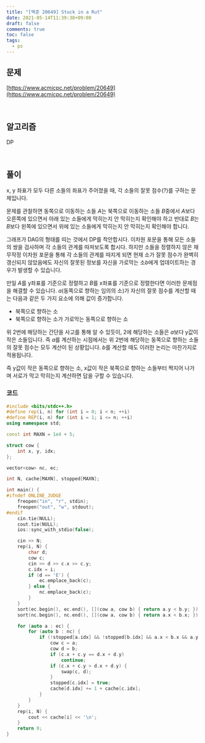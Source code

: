 ```yaml
---
title: "[백준 20649] Stuck in a Rut"
date: 2021-05-14T11:39:38+09:00
draft: false
comments: true
toc: false
tags:
  - ps
---
```


## 문제

[https://www.acmicpc.net/problem/20649](https://www.acmicpc.net/problem/20649)

<br>

## 알고리즘

DP

<br>

## 풀이

x, y 좌표가 모두 다른 소들의 좌표가 주어졌을 때, 각 소들의 잘못 점수(?)를 구하는 문제입니다.

문제를 관찰하면 동쪽으로 이동하는 소들 $A$는 북쪽으로 이동하는 소들 $B$중에서 $A$보다 오른쪽에 있으면서 아래 있는 소들에게 막히는지 안 막히는지 확인해야 하고 반대로 $B$는 $B$보다 왼쪽에 있으면서 위에 있는 소들에게 막히는지 안 막히는지 확인해야 합니다.

그래프가 DAG의 형태를 띠는 것에서 DP를 착안합시다. 이차원 포문을 통해 모든 소들의 쌍을 검사하며 각 소들의 관계를 따져보도록 합시다. 하지만 소들을 정렬하지 않은 채 무작정 이차원 포문을 통해 각 소들의 관계를 따지게 되면 현재 소가 잘못 점수가 완벽히 갱신되지 않았음에도 자신의 잘못된 정보를 자신을 가로막는 소$b$에게 업데이트하는 경우가 발생할 수 있습니다.

만일 $A$를 y좌표를 기준으로 정렬하고 $B$를 x좌표를 기준으로 정렬한다면 이러한 문제점을 해결할 수 있습니다. $a$(동쪽으로 향하는 임의의 소)가 자신의 잘못 점수를 계산할 때는 다음과 같은 두 가지 요소에 의해 값이 증가합니다.

- 북쪽으로 향하는 소
- 북쪽으로 향하는 소가 가로막는 동쪽으로 향하는 소

위 2번에 해당하는 간단을 사고를 통해 알 수 있듯이, 2에 해당하는 소들은 $a$보다 y값이 작은 소들입니다. 즉 $a$를 계산하는 시점에서는 위 2번에 해당하는 동쪽으로 향하는 소들의 잘못 점수는 모두 계산이 된 상황입니다. $b$를 계산할 때도 이러한 논리는 마찬가지로 적용됩니다.

즉 y값이 작은 동쪽으로 향하는 소, x값이 작은 북쪽으로 향하는 소들부터 짝지어 나가며 서로가 막고 막히는지 계산하면 답을 구할 수 있습니다.

### 코드

```c++
#include <bits/stdc++.h>
#define rep(i, n) for (int i = 0; i < n; ++i)
#define REP(i, n) for (int i = 1; i <= n; ++i)
using namespace std;

const int MAXN = 1e4 + 5;

struct cow {
    int x, y, idx;
};

vector<cow> nc, ec;

int N, cache[MAXN], stopped[MAXN];

int main() {
#ifndef ONLINE_JUDGE
    freopen("in", "r", stdin);
    freopen("out", "w", stdout);
#endif
    cin.tie(NULL);
    cout.tie(NULL);
    ios::sync_with_stdio(false);

    cin >> N;
    rep(i, N) {
        char d;
        cow c;
        cin >> d >> c.x >> c.y;
        c.idx = i;
        if (d == 'E') {
            ec.emplace_back(c);
        } else {
            nc.emplace_back(c);
        }
    }
    sort(ec.begin(), ec.end(), [](cow a, cow b) { return a.y < b.y; });
    sort(nc.begin(), nc.end(), [](cow a, cow b) { return a.x < b.x; });

    for (auto a : ec) {
        for (auto b : nc) {
            if (!stopped[a.idx] && !stopped[b.idx] && a.x < b.x && a.y > b.y) {
                cow c = a;
                cow d = b;
                if (c.x + c.y == d.x + d.y)
                    continue;
                if (c.x + c.y > d.x + d.y) {
                    swap(c, d);
                }
                stopped[c.idx] = true;
                cache[d.idx] += 1 + cache[c.idx];
            }
        }
    }
    rep(i, N) {
        cout << cache[i] << '\n';
    }
    return 0;
}
```
